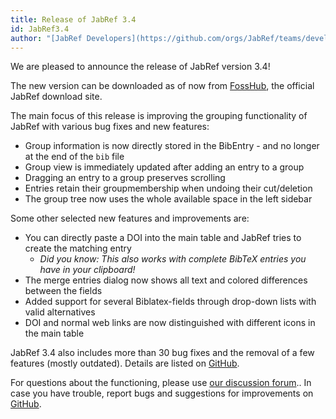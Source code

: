```yaml
---
title: Release of JabRef 3.4
id: JabRef3.4
author: "[JabRef Developers](https://github.com/orgs/JabRef/teams/developers)"
---
```


We are pleased to announce the release of JabRef version 3.4!

The new version can be downloaded as of now from [FossHub](http://www.fosshub.com/JabRef.html), the official JabRef download site.

The main focus of this release is improving the grouping functionality of JabRef with various bug fixes and new features: 

 * Group information is now directly stored in the BibEntry - and no longer at the end of the `bib` file
 * Group view is immediately updated after adding an entry to a group
 * Dragging an entry to a group preserves scrolling
 * Entries retain their groupmembership when undoing their cut/deletion
 * The group tree now uses the whole available space in the left sidebar

Some other selected new features and improvements are:

 * You can directly paste a DOI into the main table and JabRef tries to create the matching entry
 	* *Did you know: This also works with complete BibTeX entries you have in your clipboard!*
 * The merge entries dialog now shows all text and colored differences between the fields
 * Added support for several Biblatex-fields through drop-down lists with valid alternatives
 * DOI and normal web links are now distinguished with different icons in the main table

JabRef 3.4 also includes more than 30 bug fixes and the removal of a few features (mostly outdated).
Details are listed on [GitHub](https://github.com/JabRef/jabref/blob/v3.4/CHANGELOG.md).

For questions about the functioning, please use [our discussion forum](http://discourse.jabref.org/)..
In case you have trouble, report bugs and suggestions for improvements on [GitHub](https://github.com/JabRef/jabref/issues).
